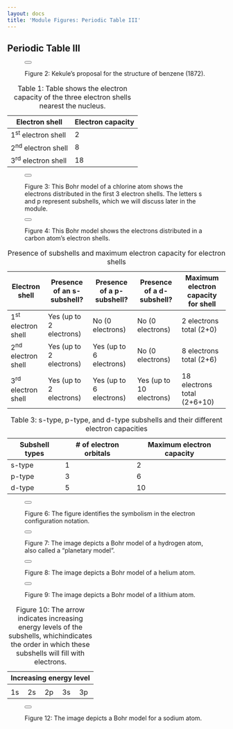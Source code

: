 ```yaml
---
layout: docs
title: 'Module Figures: Periodic Table III'
---
```


## Periodic Table III

<div class="figure">
    <figure>
        <button
            class="lightbox-button lightbox-button--icon"
            data-lightbox="image"
            data-lightbox-src="{{ site.url}}/images/module-figures/periodic-table/periodic-table-III-2-LG.jpg">
            <img
                src="{{ site.url}}/images/module-figures/periodic-table/periodic-table-III-2.jpg"
                alt=""
            />
        </button>
        <figcaption>
            <p>
                Figure 2: Kekule’s proposal for the structure of benzene (1872).
            </p>
        </figcaption>
    </figure>
</div>

<div class="figure">
    <table class="table text-align-center">
        <caption>Table 1: Table shows the electron capacity of the three electron shells nearest the nucleus.</caption>
        <thead>
            <tr>
                <th scope="col">Electron shell</th>
                <th scope="col">Electron capacity</th>
            </tr>
        </thead>
        <tbody>
            <tr>
                <td>1<sup>st</sup> electron shell</td>
                <td>2</td>
            </tr>
            <tr>
                <td>2<sup>nd</sup> electron shell</td>
                <td>8</td>
            </tr>
            <tr>
                <td>3<sup>rd</sup> electron shell</td>
                <td>18</td>
            </tr>
        </tbody>
    </table>
</div>


<div class="figure">
    <figure>
        <button
            class="lightbox-button lightbox-button--icon"
            data-lightbox="image"
            data-lightbox-src="{{ site.url}}/images/module-figures/periodic-table/periodic-table-III-3-LG.jpg">
            <img
                src="{{ site.url}}/images/module-figures/periodic-table/periodic-table-III-3.svg"
                alt=""
            />
        </button>
        <figcaption>
            <p>
                Figure 3: This Bohr model of a chlorine atom shows the electrons distributed in the first 3 electron shells. The letters s and p represent subshells, which we will discuss later in the module.
            </p>
        </figcaption>
    </figure>
</div>

<div class="figure">
    <figure>
        <button
            class="lightbox-button lightbox-button--icon"
            data-lightbox="image"
            data-lightbox-src="{{ site.url}}/images/module-figures/periodic-table/periodic-table-III-4-LG.jpg">
            <img
                src="{{ site.url}}/images/module-figures/periodic-table/periodic-table-III-4.svg"
                alt=""
            />
        </button>
        <figcaption>
            <p>
                Figure 4: This Bohr model shows the electrons distributed in a carbon atom’s electron shells.
            </p>
        </figcaption>
    </figure>
</div>

<div class="figure">
    <table class="table">
        <caption>Presence of subshells and maximum electron capacity for electron shells</caption>
        <thead>
            <tr>
                <th scope="col">Electron shell</th>
                <th scope="col">Presence of an s-subshell?</th>
                <th scope="col">Presence of a p-subshell?</th>
                <th scope="col">Presence of a d-subshell?</th>
                <th scope="col">Maximum electron capacity for shell</th>
            </tr>
        </thead>
        <tbody>
            <tr>
                <td>1<sup>st</sup> electron shell</td>
                <td style="background-color: var(--light-green)">Yes (up to 2 electrons)</td>
                <td style="background-color: var(--light-red)">No (0 electrons)</td>
                <td style="background-color: var(--light-red)">No (0 electrons)</td>
                <td>2 electrons total (2+0)</td>
            </tr>
            <tr>
                <td>2<sup>nd</sup> electron shell</td>
                <td style="background-color: var(--light-green)">Yes (up to 2 electrons)</td>
                <td style="background-color: var(--light-green)">Yes (up to 6 electrons)</td>
                <td style="background-color: var(--light-red)">No (0 electrons)</td>
                <td>8 electrons total (2+6)</td>
            </tr>
            <tr>
                <td>3<sup>rd</sup> electron shell</td>
                <td style="background-color: var(--light-green)">Yes (up to 2 electrons)</td>
                <td style="background-color: var(--light-green)">Yes (up to 6 electrons)</td>
                <td style="background-color: var(--light-green)">Yes (up to 10 electrons)</td>
                <td>18 electrons total (2+6+10)</td>
            </tr>
        </tbody>
    </table>
</div>

<div class="figure">
    <table class="table">
        <caption id="table-caption">Table 3: s-type, p-type, and d-type subshells and their different electron capacities</caption>
        <thead>
            <tr>
                <th scope="col">Subshell types</th>
                <th scope="col"># of electron orbitals</th>
                <th scope="col">Maximum electron capacity</th>
            </tr>
        </thead>
        <tbody>
            <tr>
                <td>s-type</td>
                <td>1</td>
                <td>2</td>
            </tr>
            <tr>
                <td>p-type</td>
                <td>3</td>
                <td>6</td>
            </tr>
            <tr>
                <td>d-type</td>
                <td>5</td>
                <td>10</td>
            </tr>
        </tbody>
    </table>
</div>

<div class="figure">
    <figure>
        <button
            class="lightbox-button lightbox-button--icon"
            data-lightbox="image"
            data-lightbox-src="{{ site.url}}/images/module-figures/periodic-table/periodic-table-III-6-LG.jpg">
            <img
                src="{{ site.url}}/images/module-figures/periodic-table/periodic-table-III-6.svg"
                alt=""
            />
        </button>
        <figcaption>
            <p>
                Figure 6: The figure identifies the symbolism in the electron configuration notation.
            </p>
        </figcaption>
    </figure>
</div>

<div class="figure">
    <figure>
        <button
            class="lightbox-button lightbox-button--icon"
            data-lightbox="image"
            data-lightbox-src="{{ site.url}}/images/module-figures/periodic-table/periodic-table-III-7-LG.jpg">
            <img
                src="{{ site.url}}/images/module-figures/periodic-table/periodic-table-III-7.svg"
                alt=""
            />
        </button>
        <figcaption>
            <p>
                Figure 7: The image depicts a Bohr model of a hydrogen atom, also called a “planetary model”.
            </p>
        </figcaption>
    </figure>
</div>

<div class="figure">
    <figure>
        <button
            class="lightbox-button lightbox-button--icon"
            data-lightbox="image"
            data-lightbox-src="{{ site.url}}/images/module-figures/periodic-table/periodic-table-III-8-LG.jpg">
            <img
                src="{{ site.url}}/images/module-figures/periodic-table/periodic-table-III-8.svg"
                alt=""
            />
        </button>
        <figcaption>
            <p>
                Figure 8: The image depicts a Bohr model of a helium atom.
            </p>
        </figcaption>
    </figure>
</div>

<div class="figure">
    <figure>
        <button
            class="lightbox-button lightbox-button--icon"
            data-lightbox="image"
            data-lightbox-src="{{ site.url}}/images/module-figures/periodic-table/periodic-table-III-9-LG.jpg">
            <img
                src="{{ site.url}}/images/module-figures/periodic-table/periodic-table-III-9.svg"
                alt=""
            />
        </button>
        <figcaption>
            <p>
                Figure 9: The image depicts a Bohr model of a lithium atom.
            </p>
        </figcaption>
    </figure>
</div>

<div class="figure">
    <table  class="table" aria-labelledby="table-caption">
        <thead>
            <tr>
                <th colspan="5">Increasing energy level</th>
            </tr>
        </thead>
        <tbody>
            <tr>
            <td colspan="5">
                <div class="increasing-energy-arrow" aria-hidden="true"></div>
            </td>
            </tr>
            <tr>
                <td>1s</td>
                <td>2s</td>
                <td>2p</td>
                <td>3s</td>
                <td>3p</td>
            </tr>
        </tbody>
        <caption id="table-caption">Figure 10: The arrow indicates increasing energy levels of the subshells, whichindicates the order in which these subshells will fill with electrons.</caption>
    </table>
</div>
<div class="figure">
    <figure>
        <button
            class="lightbox-button lightbox-button--icon"
            data-lightbox="image"
            data-lightbox-src="{{ site.url}}/images/module-figures/periodic-table/periodic-table-III-12-LG.jpg">
            <img
                src="{{ site.url}}/images/module-figures/periodic-table/periodic-table-III-12.svg"
                alt=""
            />
        </button>
        <figcaption>
            <p>
                Figure 12: The image depicts a Bohr model for a sodium atom.
            </p>
        </figcaption>
    </figure>
</div>
